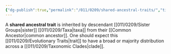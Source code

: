 ```yaml
---
{"dg-publish":true,"permalink":"/011/0209/shared-ancestral-traits/","title":"Shared Ancestral Traits","tags":["BIOL422"],"created":"2024-09-26T15:25:09.000-07:00","updated":"2025-01-22T00:53:29.179-08:00"}
---
```


A **shared ancestral trait** is inherited by descendant [[011/0209/Sister Groups\|sister]] [[011/0209/Taxa\|taxa]] from their [[Common Ancestor\|common ancestor]]. One should expect this [[011/0209/Evolutionary Traits\|trait]] to have a broad or majority distribution across a [[011/0209/Taxonomic Clades\|clade]].